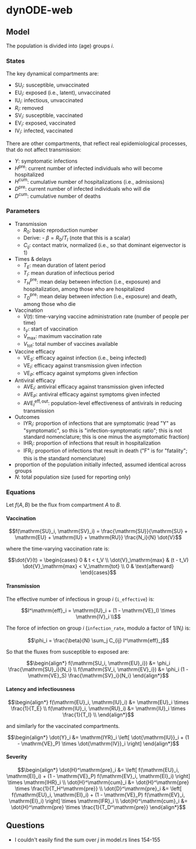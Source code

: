 # dynODE-web

## Model

The population is divided into (age) groups $i$.

### States

The key dynamical compartments are:

- $\mathrm{SU}_i$: susceptible, unvaccinated
- $\mathrm{EU}_i$: exposed (i.e., latent), unvaccinated
- $\mathrm{IU}_i$: infectious, unvaccinated
- $R_i$: removed
- $\mathrm{SV}_i$: susceptible, vaccinated
- $\mathrm{EV}_i$: exposed, vaccinated
- $\mathrm{IV}_i$: infected, vaccinated

There are other compartments, that reflect real epidemiological processes, that do not affect transmission:

- $Y$: symptomatic infections
- $H^\mathrm{pre}$: current number of infected individuals who will become hospitalized
- $H^\mathrm{cum}$: cumulative number of hospitalizations (i.e., admissions)
- $D^\mathrm{pre}$: current number of infected individuals who will die
- $D^\mathrm{cum}$: cumulative number of deaths

### Parameters

- Transmission
  - $R_0$: basic reproduction number
  - Derive: - $\beta = R_0 / T_I$ (note that this is a scalar)
  - $C_{ij}$: contact matrix, normalized (i.e., so that dominant eigenvector is 1)
- Times & delays
  - $T_E$: mean duration of latent period
  - $T_I$: mean duration of infectious period
  - $T_H^\mathrm{pre}$: mean delay between infection (i.e., exposure) and hospitalization, among those who are hospitalized
  - $T_D^\mathrm{pre}$: mean delay between infection (i.e., exposure) and death, among those who die
- Vaccination
  - $\dot{V}(t)$: time-varying vaccine administration rate (number of people per time)
  - $t_V$: start of vaccination
  - $\dot{V}_\mathrm{max}$: maximum vaccination rate
  - $V_\mathrm{tot}$: total number of vaccines available
- Vaccine efficacy
  - $\mathrm{VE}_S$: efficacy against infection (i.e., being infected)
  - $\mathrm{VE}_I$: efficacy against transmission given infection
  - $\mathrm{VE}_P$: efficacy against symptoms given infection
- Antiviral efficacy
  - $\mathrm{AVE}_I$: antiviral efficacy against transmission given
  infected
  - $\mathrm{AVE}_P$: antiviral efficacy against symptoms given infected
  - $\mathrm{AVE}^\mathrm{eff,out}_I$: population-level effectiveness of antivirals in reducing transmission
- Outcomes
  - $\mathrm{IYR}_i$: proportion of infections that are symptomatic (read "Y" as "symptomatic", so this is "infection-symptomatic ratio"; this is not standard nomenclature; this is one minus the asymptomatic fraction)
  - $\mathrm{IHR}_i$: proportion of infections that result in hospitalization
  - $\mathrm{IFR}_i$: proportion of infections that result in death ("F" is for "fatality"; this is the standard nomenclature)
- proportion of the population initially infected, assumed identical across groups
- $N$: total population size (used for reporting only)

### Equations

Let $f(A, B)$ be the flux from compartment $A$ to $B$.

#### Vaccination

```math
f(\mathrm{SU}_i, \mathrm{SV}_i) = \frac{\mathrm{SU}}{\mathrm{SU} + \mathrm{EU} + \mathrm{IU} + \mathrm{RU}} \frac{N_i}{N} \dot{V}
```

where the time-varying vaccination rate is:

```math
\dot{V}(t) = \begin{cases}
0 & t < t_V \\
\dot{V}_\mathrm{max} & (t - t_V) \dot{V}_\mathrm{max} < V_\mathrm{tot} \\
0 & \text{afterward}
\end{cases}
```

#### Transmission

The effective number of infectious in group $i$ (`i_effective`) is:

```math
I^\mathrm{eff}_i = \mathrm{IU}_i + (1 - \mathrm{VE}_I) \times \mathrm{IV}_i \\
```

The force of infection on group $i$ (`infection_rate`, modulo a factor of $1/N_i$) is:

```math
\phi_i = \frac{\beta}{N} \sum_j C_{ij} I^\mathrm{eff}_j
```

So that the fluxes from susceptible to exposed are:

```math
\begin{align*}
f(\mathrm{SU_i, \mathrm{EU}_i}) &= \phi_i \frac{\mathrm{SU}_i}{N_i} \\
f(\mathrm{SV_i, \mathrm{EV}_i}) &= \phi_i (1 - \mathrm{VE}_S) \frac{\mathrm{SV}_i}{N_i}
\end{align*}
```

#### Latency and infectiousness

```math
\begin{align*}
f(\mathrm{EU}_i, \mathrm{IU}_i) &= \mathrm{EU}_i \times \frac{1}{T_E} \\
f(\mathrm{IU}_i, \mathrm{RU}_i) &= \mathrm{IU}_i \times \frac{1}{T_I} \\
\end{align*}
```

and similarly for the vaccinated compartments.

```math
\begin{align*}
\dot{Y}_i &= \mathrm{IYR}_i \left[ \dot{\mathrm{IU}}_i + (1 - \mathrm{VE}_P) \times \dot{\mathrm{IV}}_i \right]
\end{align*}
```

#### Severity

```math
\begin{align*}
\dot{H}^\mathrm{pre}_i &= \left[ f(\mathrm{EU}_i, \mathrm{EI}_i) + (1 - \mathrm{VE}_P) f(\mathrm{EV}_i, \mathrm{EI}_i) \right] \times \mathrm{IHR}_i \\
\dot{H}^\mathrm{cum}_i &= \dot{H}^\mathrm{pre} \times \frac{1}{T_H^\mathrm{pre}} \\
\dot{D}^\mathrm{pre}_i &= \left[ f(\mathrm{EU}_i, \mathrm{EI}_i) + (1 - \mathrm{VE}_P) f(\mathrm{EV}_i, \mathrm{EI}_i) \right] \times \mathrm{IFR}_i \\
\dot{H}^\mathrm{cum}_i &= \dot{H}^\mathrm{pre} \times \frac{1}{T_D^\mathrm{pre}}
\end{align*}
```

## Questions

- I couldn't easily find the sum over $j$ in model.rs lines 154-155
